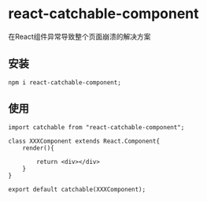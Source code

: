# react-catchable-component
在React组件异常导致整个页面崩溃的解决方案

## 安装
```shell
npm i react-catchable-component;
```

## 使用

```tsx
import catchable from "react-catchable-component";

class XXXComponent extends React.Component{
    render(){
        
        return <div></div>
    }
}

export default catchable(XXXComponent);
```